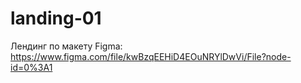 # landing-01
Лендинг по макету Figma: https://www.figma.com/file/kwBzqEEHiD4EOuNRYlDwVi/File?node-id=0%3A1
